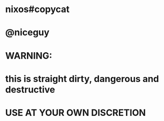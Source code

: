 # nixos#copycat
# @niceguy
#
# WARNING:
#   this is straight dirty, dangerous and destructive
# 
# USE AT YOUR OWN DISCRETION
